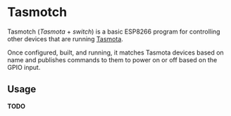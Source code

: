 # Tasmotch

Tasmotch (*Tasmota* + *switch*) is a basic ESP8266 program for controlling
other devices that are running [Tasmota](https://tasmota.github.io/docs/).

Once configured, built, and running, it matches Tasmota devices based on name
and publishes commands to them to power on or off based on the GPIO input.

## Usage

**TODO**
